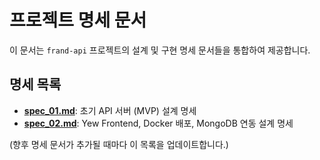 # 프로젝트 명세 문서

이 문서는 `frand-api` 프로젝트의 설계 및 구현 명세 문서들을 통합하여 제공합니다.

## 명세 목록

*   [**spec_01.md**](./spec_01.md): 초기 API 서버 (MVP) 설계 명세
*   [**spec_02.md**](./spec_02.md): Yew Frontend, Docker 배포, MongoDB 연동 설계 명세

(향후 명세 문서가 추가될 때마다 이 목록을 업데이트합니다.)
